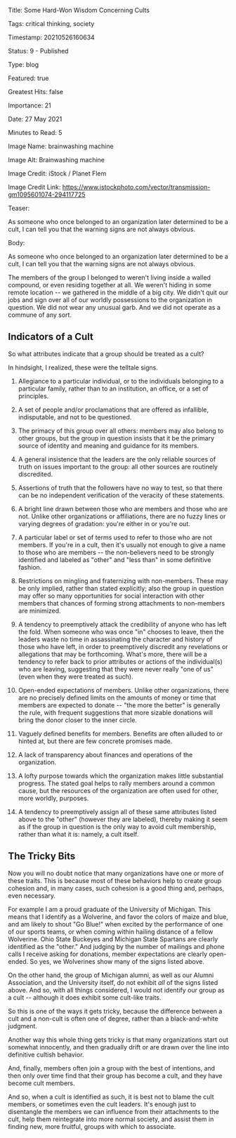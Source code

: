 Title:  Some Hard-Won Wisdom Concerning Cults

Tags:   critical thinking, society

Timestamp: 20210526160634

Status: 9 - Published

Type:   blog

Featured: true

Greatest Hits: false

Importance: 21

Date:   27 May 2021

Minutes to Read: 5

Image Name: brainwashing machine

Image Alt: Brainwashing machine

Image Credit: iStock / Planet Flem

Image Credit Link: https://www.istockphoto.com/vector/transmission-gm1095601074-294117725

Teaser: 

As someone who once belonged to an organization later determined to be a cult, I can tell you that the warning signs are not always obvious. 


Body: 

As someone who once belonged to an organization later determined to be a cult, I can tell you that the warning signs are not always obvious. 

The members of the group I belonged to weren't living inside a walled compound, or even residing together at all. We weren't hiding in some remote location -- we gathered in the middle of a big city. We didn't quit our jobs and sign over all of our worldly possessions to the organization in question. We did not wear any unusual garb. And we did not operate as a commune of any sort.  

## Indicators of a Cult

So what attributes indicate that a group should be treated as a cult?

In hindsight, I realized, these were the telltale signs. 

1. Allegiance to a particular individual, or to the individuals belonging to a particular family, rather than to an institution, an office, or a set of principles. 

2. A set of people and/or proclamations that are offered as infallible, indisputable, and not to be questioned. 

3. The primacy of this group over all others: members may also belong to other groups, but the group in question insists that it be the primary source of identity and meaning and guidance for its members. 

4. A general insistence that the leaders are the only reliable sources of truth on issues important to the group: all other sources are routinely discredited.

5. Assertions of truth that the followers have no way to test, so that there can be no independent verification of the veracity of these statements.

6. A bright line drawn between those who are members and those who are not. Unlike other organizations or affiliations, there are no fuzzy lines or varying degrees of gradation: you're either in or you're out. 

7. A particular label or set of terms used to refer to those who are not members. If you're in a cult, then it's usually not enough to give a name to those who are members -- the non-believers need to be strongly identified and labeled as "other" and "less than" in some definitive fashion.

8. Restrictions on mingling and fraternizing with non-members. These may be only implied, rather than stated explicitly; also the group in question may offer so many opportunities for social interaction with other members that chances of forming strong attachments to non-members are minimized. 

9. A tendency to preemptively attack the credibility of anyone who has left the fold. When someone who was once "in" chooses to leave, then the leaders waste no time in assassinating the character and history of those who have left, in order to preemptively discredit any revelations or allegations that may be forthcoming. What's more, there will be a tendency to refer back to prior attributes or actions of the individual(s) who are leaving, suggesting that they were never really "one of us" (even when they were treated as such).

10. Open-ended expectations of members. Unlike other organizations, there are no precisely defined limits on the amounts of money or time that members are expected to donate -- "the more the better" is generally the rule, with frequent suggestions that more sizable donations will bring the donor closer to the inner circle. 

11. Vaguely defined benefits for members. Benefits are often alluded to or hinted at, but there are few concrete promises made. 

12. A lack of transparency about finances and operations of the organization.

13. A lofty purpose towards which the organization makes little substantial progress. The stated goal helps to rally members around a common cause, but the resources of the organization are often used for other, more worldly, purposes. 

14. A tendency to preemptively assign all of these same attributes listed above to the "other" (however they are labeled), thereby making it seem as if the group in question is the only way to avoid cult membership, rather than what it is: namely, a cult itself. 

## The Tricky Bits

Now you will no doubt notice that many organizations have one or more of these traits. This is because most of these behaviors help to create group cohesion and, in many cases, such cohesion is a good thing and, perhaps, even necessary. 

For example I am a proud graduate of the University of Michigan. This means that I identify as a Wolverine, and favor the colors of maize and blue, and am likely to shout "Go Blue!" when excited by the performance of one of our sports teams, or when coming within hailing distance of a fellow Wolverine. Ohio State Buckeyes and Michigan State Spartans are clearly identified as the "other." And judging by the number of mailings and phone calls I receive asking for donations, member expectations are clearly open-ended. So yes, we Wolverines show many of the signs listed above. 

On the other hand, the group of Michigan alumni, as well as our Alumni Association, and the University itself, do not exhibit *all* of the signs listed above. And so, with all things considered, I would not identify our group as a cult -- although it does exhibit some cult-like traits.

So this is one of the ways it gets tricky, because the difference between a cult and a non-cult is often one of degree, rather than a black-and-white judgment. 

Another way this whole thing gets tricky is that many organizations start out somewhat innocently, and then gradually drift or are drawn over the line into definitive cultish behavior. 

And, finally, members often join a group with the best of intentions, and then only over time find that their group has become a cult, and they have become cult members. 

And so, when a cult is identified as such, it is best not to blame the cult members, or sometimes even the cult leaders. It's enough just to disentangle the members we can influence from their attachments to the cult, help them reintegrate into more normal society, and assist them in finding new, more fruitful, groups with which to associate.
